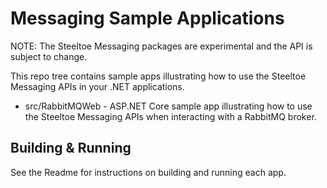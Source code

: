 # Messaging Sample Applications
 
NOTE:  The Steeltoe Messaging packages are experimental and the API is subject to change.

This repo tree contains sample apps illustrating how to use the Steeltoe Messaging APIs in your .NET applications. 

* src/RabbitMQWeb - ASP.NET Core sample app illustrating how to use the Steeltoe Messaging APIs when interacting with a RabbitMQ broker.

## Building & Running

See the Readme for instructions on building and running each app.

